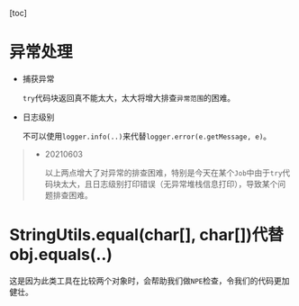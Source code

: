 [toc]

# 异常处理

- 捕获异常

  `try`代码块返回真不能太大，太大将增大排查`异常范围`的困难。

- 日志级别

  不可以使用`logger.info(..)`来代替`logger.error(e.getMessage, e)`。

> - 20210603
>
>   以上两点增大了对异常的排查困难，特别是今天在某个`Job`中由于`try`代码块太大，且日志级别打印错误（无异常堆栈信息打印），导致某个问题排查困难。

# StringUtils.equal(char[], char[])代替obj.equals(..)

这是因为此类工具在比较两个对象时，会帮助我们做`NPE`检查，令我们的代码更加健壮。